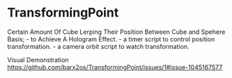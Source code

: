 # TransformingPoint
Certain Amount Of Cube Lerping Their Position Between Cube and Spehere Basis;
	- to Achieve A Hologram  Effect.
	- a timer script to control position transformation.
	- a camera orbit script to watch transformation.
	
Visual Demonstration
https://github.com/barx2os/TransformingPoint/issues/1#issue-1045167577
